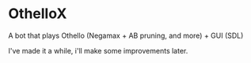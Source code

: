 # OthelloX
A bot that plays Othello (Negamax + AB pruning, and more) + GUI (SDL)

I've made it a while, i'll make some improvements later.
